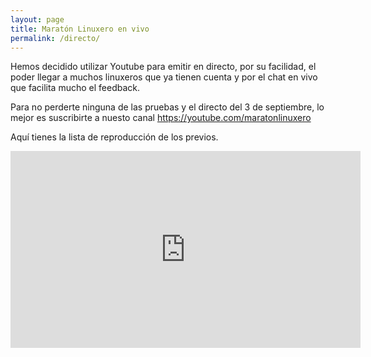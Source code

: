 ```yaml
---
layout: page
title: Maratón Linuxero en vivo
permalink: /directo/
---
```


Hemos decidido utilizar Youtube para emitir en directo, por su facilidad, el poder llegar a muchos linuxeros que ya tienen cuenta y por el chat en vivo que facilita mucho el feedback.

Para no perderte ninguna de las pruebas y el directo del 3 de septiembre, lo mejor es suscribirte a nuesto canal <https://youtube.com/maratonlinuxero>

Aquí tienes la lista de reproducción de los previos.
<iframe width="560" height="315" src="https://www.youtube.com/embed/videoseries?list=PLz7ZCufmrnKJCLvFetPvz2mdiBy4vSmKf" frameborder="0" allowfullscreen></iframe>
